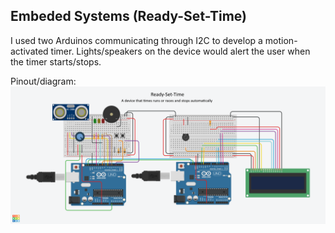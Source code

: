 <h2>Embeded Systems (Ready-Set-Time)</h2>

I used two Arduinos communicating through I2C to develop a motion-activated timer. Lights/speakers on the device would alert the user when the timer starts/stops.

Pinout/diagram:
<img src="Project.png" />
